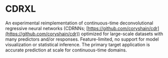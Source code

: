 # CDRXL

An experimental reimplementation of continuous-time deconvolutional regressive neural networks (CDRNNs; [https://github.com/coryshain/cdr](https://github.com/coryshain/cdr)) optimized for large-scale datasets with many predictors and/or responses.
Feature-limited, no support for model visualization or statistical inference.
The primary target application is accurate prediction at scale for continuous-time domains.
